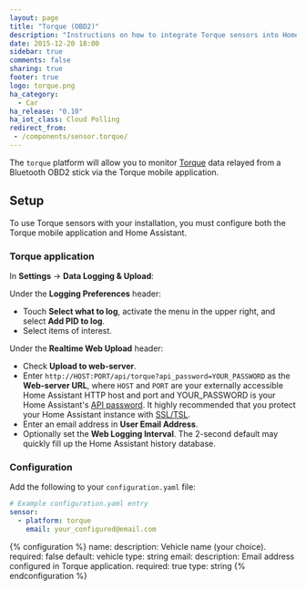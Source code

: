 ```yaml
---
layout: page
title: "Torque (OBD2)"
description: "Instructions on how to integrate Torque sensors into Home Assistant."
date: 2015-12-20 18:00
sidebar: true
comments: false
sharing: true
footer: true
logo: torque.png
ha_category:
  - Car
ha_release: "0.10"
ha_iot_class: Cloud Polling
redirect_from:
 - /components/sensor.torque/
---
```


The `torque` platform will allow you to monitor [Torque](http://torque-bhp.com/) data relayed from a Bluetooth OBD2 stick via the Torque mobile application.

## Setup

To use Torque sensors with your installation, you must configure both the Torque mobile application and Home Assistant.

### Torque application

In **Settings** -> **Data Logging & Upload**:

Under the **Logging Preferences** header:

- Touch **Select what to log**, activate the menu in the upper right, and select **Add PID to log**.
- Select items of interest.

Under the **Realtime Web Upload** header:

- Check **Upload to web-server**.
- Enter `http://HOST:PORT/api/torque?api_password=YOUR_PASSWORD` as the **Web-server URL**, where `HOST` and `PORT` are your externally accessible Home Assistant HTTP host and port and YOUR_PASSWORD is your Home Assistant's [API password](/components/http/). It highly recommended that you protect your Home Assistant instance with [SSL/TSL](/docs/ecosystem/certificates/).
- Enter an email address in **User Email Address**.
- Optionally set the **Web Logging Interval**. The 2-second default may quickly fill up the Home Assistant history database.

### Configuration

Add the following to your `configuration.yaml` file:

```yaml
# Example configuration.yaml entry
sensor:
  - platform: torque
    email: your_configured@email.com
```

{% configuration %}
name:
  description: Vehicle name (your choice).
  required: false
  default: vehicle
  type: string
email:
  description: Email address configured in Torque application.
  required: true
  type: string
{% endconfiguration %}

